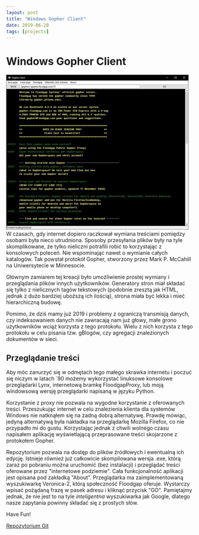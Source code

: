 ```yaml
---
layout: post
title: "Windows Gopher Client"
date: 2019-06-20
tags: [projects]
---
```

# Windows Gopher Client
![](/images/gopher/Main_Window.JPG)
W czasach, gdy internet dopiero raczkował wymiana treściami pomiędzy osobami była nieco utrudniona. Sposoby przesyłania plików były na tyle skomplikowane, że tylko nieliczni potrafili robić to korzystając z konsolowych poleceń. Nie wspominając nawet o wymianie całych katalogów. Tak powstał protokół Gopher, stworzony przez Mark P. McCahill na Uniwersytecie w Minnesocie.

Głównym zamiarem tej kreacji było umożliwienie prostej wymiany i przeglądania plików innych użytkowników. Generatory stron miał składać się tylko z nielicznych tagów tekstowych (podobnie zresztą jak HTML, jednak z dużo bardziej uboższą ich ilością), strona miała być lekka i mieć hierarchiczną budowę.

Pomimo, że dziś mamy już 2019 i problemy z ograniczą transmisją danych, czy indeksowaniem danych nie zawracają nam już głowy, małe grono użytkowników wciąż korzysta z tego protokołu. Wielu z nich korzysta z tego protokołu w celu pisania tzw. gBlogów, czy agregacji znalezionych dokumentów w sieci. 

## Przeglądanie treści

Aby móc zanurzyć się w odmętach tego małego skrawka internetu i poczuć się niczym w latach `90 możemy wykorzystać linuksowe konsolowe przeglądarki Lynx, internetową bramkę FloodgapProxy, lub moją windowsową wersję przeglądarki napisaną w języku Python.

Korzystanie z proxy nie pozwala na wygodne korzystanie z oferowanych treści. Przeszukując internet w celu znalezienia klienta dla systemów Windows nie natknąłem się na żadną dobrą alternatywę. Prawdę mówiąc, jedyną alternatywą była nakładka na przeglądarkę Mozilla Firefox, co nie przypadło mi do gustu. Korzystając jednak z chwili wolnego czasu napisałem aplikację wyświetlającą przeprasowane treści skojarzone z protokołem Gopher. 

Repozytorium pozwala na dostęp do plików źródłowych i ewentualną ich edycję. Istnieje również już całkowicie skompilowana wersja .exe, którą zaraz po pobraniu można uruchomić (bez instalacji) i przeglądać treści oferowane przez "internetowe podziemie". Cała funkcjonalność aplikacji jest opisana pod zakładką "About". Przeglądarka ma zaimplementowaną wyszukiwarkę Veronica-2, którą społeczność Floodgap oferuje. Wystarczy wpisać pożądaną frazę w pasek adresu i kliknąć przycisk "GO". Pamiętajmy jednak, że nie jest to na tyle *inteligentna* wyszukiwarka jak Google, dlatego nasze zapytania powinny składać się z prostych słów.

Have Fun! 



[Repozytorium Git](https://github.com/MateuszMyalski/windows-gopher-client)



